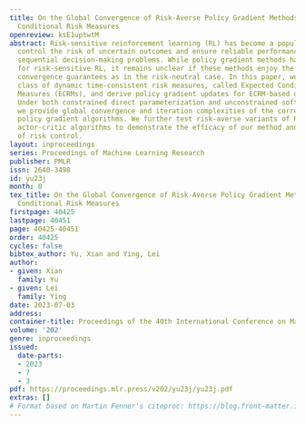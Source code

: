 ```yaml
---
title: On the Global Convergence of Risk-Averse Policy Gradient Methods with Expected
  Conditional Risk Measures
openreview: ksE1uptwtM
abstract: Risk-sensitive reinforcement learning (RL) has become a popular tool to
  control the risk of uncertain outcomes and ensure reliable performance in various
  sequential decision-making problems. While policy gradient methods have been developed
  for risk-sensitive RL, it remains unclear if these methods enjoy the same global
  convergence guarantees as in the risk-neutral case. In this paper, we consider a
  class of dynamic time-consistent risk measures, called Expected Conditional Risk
  Measures (ECRMs), and derive policy gradient updates for ECRM-based objective functions.
  Under both constrained direct parameterization and unconstrained softmax parameterization,
  we provide global convergence and iteration complexities of the corresponding risk-averse
  policy gradient algorithms. We further test risk-averse variants of REINFORCE and
  actor-critic algorithms to demonstrate the efficacy of our method and the importance
  of risk control.
layout: inproceedings
series: Proceedings of Machine Learning Research
publisher: PMLR
issn: 2640-3498
id: yu23j
month: 0
tex_title: On the Global Convergence of Risk-Averse Policy Gradient Methods with Expected
  Conditional Risk Measures
firstpage: 40425
lastpage: 40451
page: 40425-40451
order: 40425
cycles: false
bibtex_author: Yu, Xian and Ying, Lei
author:
- given: Xian
  family: Yu
- given: Lei
  family: Ying
date: 2023-07-03
address: 
container-title: Proceedings of the 40th International Conference on Machine Learning
volume: '202'
genre: inproceedings
issued:
  date-parts:
  - 2023
  - 7
  - 3
pdf: https://proceedings.mlr.press/v202/yu23j/yu23j.pdf
extras: []
# Format based on Martin Fenner's citeproc: https://blog.front-matter.io/posts/citeproc-yaml-for-bibliographies/
---
```

